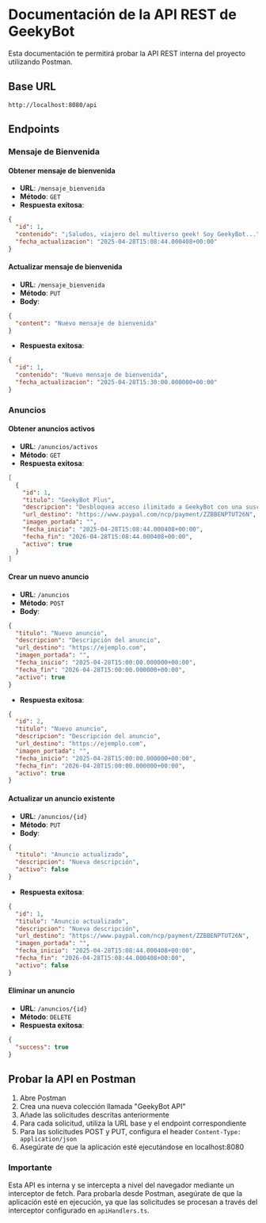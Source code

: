 
# Documentación de la API REST de GeekyBot

Esta documentación te permitirá probar la API REST interna del proyecto utilizando Postman.

## Base URL

```
http://localhost:8080/api
```

## Endpoints

### Mensaje de Bienvenida

#### Obtener mensaje de bienvenida
- **URL**: `/mensaje_bienvenida`
- **Método**: `GET`
- **Respuesta exitosa**: 
```json
{
  "id": 1,
  "contenido": "¡Saludos, viajero del multiverso geek! Soy GeekyBot...",
  "fecha_actualizacion": "2025-04-28T15:08:44.000408+00:00"
}
```

#### Actualizar mensaje de bienvenida
- **URL**: `/mensaje_bienvenida`
- **Método**: `PUT`
- **Body**:
```json
{
  "content": "Nuevo mensaje de bienvenida"
}
```
- **Respuesta exitosa**:
```json
{
  "id": 1,
  "contenido": "Nuevo mensaje de bienvenida",
  "fecha_actualizacion": "2025-04-28T15:30:00.000000+00:00"
}
```

### Anuncios

#### Obtener anuncios activos
- **URL**: `/anuncios/activos`
- **Método**: `GET`
- **Respuesta exitosa**:
```json
[
  {
    "id": 1,
    "titulo": "GeekyBot Plus",
    "descripcion": "Desbloquea acceso ilimitado a GeekyBot con una suscripción premium",
    "url_destino": "https://www.paypal.com/ncp/payment/ZZBBENPTUT26N",
    "imagen_portada": "",
    "fecha_inicio": "2025-04-28T15:08:44.000408+00:00",
    "fecha_fin": "2026-04-28T15:08:44.000408+00:00",
    "activo": true
  }
]
```

#### Crear un nuevo anuncio
- **URL**: `/anuncios`
- **Método**: `POST`
- **Body**:
```json
{
  "titulo": "Nuevo anuncio",
  "descripcion": "Descripción del anuncio",
  "url_destino": "https://ejemplo.com",
  "imagen_portada": "",
  "fecha_inicio": "2025-04-28T15:00:00.000000+00:00",
  "fecha_fin": "2026-04-28T15:00:00.000000+00:00",
  "activo": true
}
```
- **Respuesta exitosa**:
```json
{
  "id": 2,
  "titulo": "Nuevo anuncio",
  "descripcion": "Descripción del anuncio",
  "url_destino": "https://ejemplo.com",
  "imagen_portada": "",
  "fecha_inicio": "2025-04-28T15:00:00.000000+00:00",
  "fecha_fin": "2026-04-28T15:00:00.000000+00:00",
  "activo": true
}
```

#### Actualizar un anuncio existente
- **URL**: `/anuncios/{id}`
- **Método**: `PUT`
- **Body**:
```json
{
  "titulo": "Anuncio actualizado",
  "descripcion": "Nueva descripción",
  "activo": false
}
```
- **Respuesta exitosa**:
```json
{
  "id": 1,
  "titulo": "Anuncio actualizado",
  "descripcion": "Nueva descripción",
  "url_destino": "https://www.paypal.com/ncp/payment/ZZBBENPTUT26N",
  "imagen_portada": "",
  "fecha_inicio": "2025-04-28T15:08:44.000408+00:00",
  "fecha_fin": "2026-04-28T15:08:44.000408+00:00",
  "activo": false
}
```

#### Eliminar un anuncio
- **URL**: `/anuncios/{id}`
- **Método**: `DELETE`
- **Respuesta exitosa**:
```json
{
  "success": true
}
```

## Probar la API en Postman

1. Abre Postman
2. Crea una nueva colección llamada "GeekyBot API"
3. Añade las solicitudes descritas anteriormente
4. Para cada solicitud, utiliza la URL base y el endpoint correspondiente
5. Para las solicitudes POST y PUT, configura el header `Content-Type: application/json`
6. Asegúrate de que la aplicación esté ejecutándose en localhost:8080

### Importante
Esta API es interna y se intercepta a nivel del navegador mediante un interceptor de fetch. Para probarla desde Postman, asegúrate de que la aplicación esté en ejecución, ya que las solicitudes se procesan a través del interceptor configurado en `apiHandlers.ts`.
